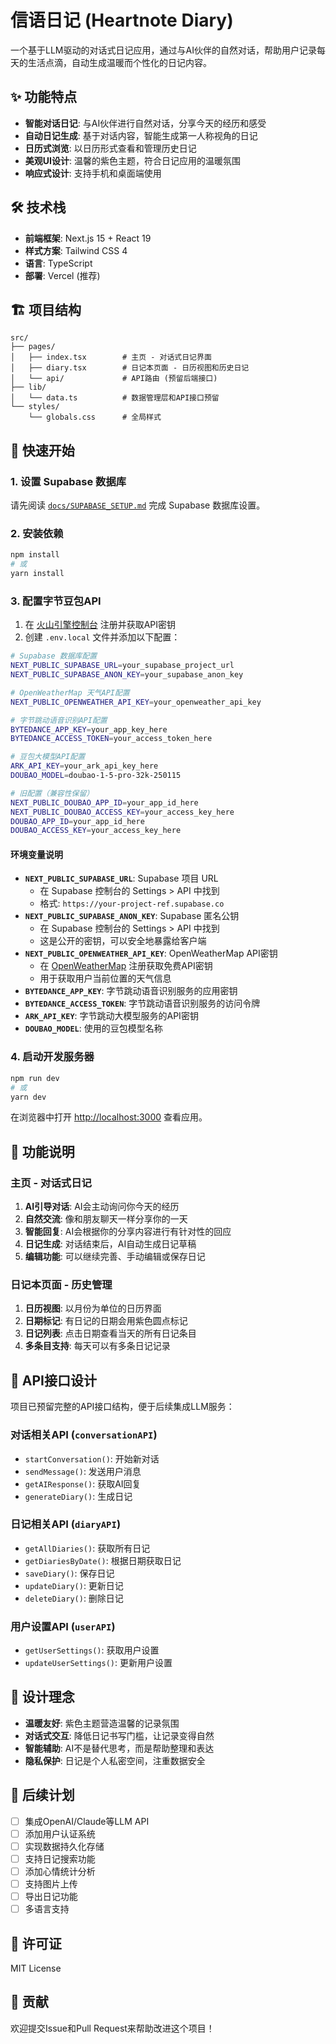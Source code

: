 # 信语日记 (Heartnote Diary)

一个基于LLM驱动的对话式日记应用，通过与AI伙伴的自然对话，帮助用户记录每天的生活点滴，自动生成温暖而个性化的日记内容。

## ✨ 功能特点

- **智能对话日记**: 与AI伙伴进行自然对话，分享今天的经历和感受
- **自动日记生成**: 基于对话内容，智能生成第一人称视角的日记
- **日历式浏览**: 以日历形式查看和管理历史日记
- **美观UI设计**: 温馨的紫色主题，符合日记应用的温暖氛围
- **响应式设计**: 支持手机和桌面端使用

## 🛠️ 技术栈

- **前端框架**: Next.js 15 + React 19
- **样式方案**: Tailwind CSS 4
- **语言**: TypeScript
- **部署**: Vercel (推荐)

## 🏗️ 项目结构

```
src/
├── pages/
│   ├── index.tsx        # 主页 - 对话式日记界面
│   ├── diary.tsx        # 日记本页面 - 日历视图和历史日记
│   └── api/             # API路由 (预留后端接口)
├── lib/
│   └── data.ts          # 数据管理层和API接口预留
└── styles/
    └── globals.css      # 全局样式
```

## 🚀 快速开始

### 1. 设置 Supabase 数据库

请先阅读 [`docs/SUPABASE_SETUP.md`](docs/SUPABASE_SETUP.md) 完成 Supabase 数据库设置。

### 2. 安装依赖

```bash
npm install
# 或
yarn install
```

### 3. 配置字节豆包API

1. 在 [火山引擎控制台](https://console.volcengine.com/) 注册并获取API密钥
2. 创建 `.env.local` 文件并添加以下配置：

```bash
# Supabase 数据库配置
NEXT_PUBLIC_SUPABASE_URL=your_supabase_project_url
NEXT_PUBLIC_SUPABASE_ANON_KEY=your_supabase_anon_key

# OpenWeatherMap 天气API配置
NEXT_PUBLIC_OPENWEATHER_API_KEY=your_openweather_api_key

# 字节跳动语音识别API配置
BYTEDANCE_APP_KEY=your_app_key_here
BYTEDANCE_ACCESS_TOKEN=your_access_token_here

# 豆包大模型API配置
ARK_API_KEY=your_ark_api_key_here
DOUBAO_MODEL=doubao-1-5-pro-32k-250115

# 旧配置（兼容性保留）
NEXT_PUBLIC_DOUBAO_APP_ID=your_app_id_here
NEXT_PUBLIC_DOUBAO_ACCESS_KEY=your_access_key_here
DOUBAO_APP_ID=your_app_id_here
DOUBAO_ACCESS_KEY=your_access_key_here
```

#### 环境变量说明

- **`NEXT_PUBLIC_SUPABASE_URL`**: Supabase 项目 URL
  - 在 Supabase 控制台的 Settings > API 中找到
  - 格式: `https://your-project-ref.supabase.co`
- **`NEXT_PUBLIC_SUPABASE_ANON_KEY`**: Supabase 匿名公钥
  - 在 Supabase 控制台的 Settings > API 中找到
  - 这是公开的密钥，可以安全地暴露给客户端
- **`NEXT_PUBLIC_OPENWEATHER_API_KEY`**: OpenWeatherMap API密钥
  - 在 [OpenWeatherMap](https://openweathermap.org/api) 注册获取免费API密钥
  - 用于获取用户当前位置的天气信息
- **`BYTEDANCE_APP_KEY`**: 字节跳动语音识别服务的应用密钥
- **`BYTEDANCE_ACCESS_TOKEN`**: 字节跳动语音识别服务的访问令牌
- **`ARK_API_KEY`**: 字节跳动大模型服务的API密钥
- **`DOUBAO_MODEL`**: 使用的豆包模型名称

### 4. 启动开发服务器

```bash
npm run dev
# 或
yarn dev
```

在浏览器中打开 [http://localhost:3000](http://localhost:3000) 查看应用。

## 📱 功能说明

### 主页 - 对话式日记

1. **AI引导对话**: AI会主动询问你今天的经历
2. **自然交流**: 像和朋友聊天一样分享你的一天
3. **智能回复**: AI会根据你的分享内容进行有针对性的回应
4. **日记生成**: 对话结束后，AI自动生成日记草稿
5. **编辑功能**: 可以继续完善、手动编辑或保存日记

### 日记本页面 - 历史管理

1. **日历视图**: 以月份为单位的日历界面
2. **日期标记**: 有日记的日期会用紫色圆点标记
3. **日记列表**: 点击日期查看当天的所有日记条目
4. **多条目支持**: 每天可以有多条日记记录

## 🔌 API接口设计

项目已预留完整的API接口结构，便于后续集成LLM服务：

### 对话相关API (`conversationAPI`)
- `startConversation()`: 开始新对话
- `sendMessage()`: 发送用户消息
- `getAIResponse()`: 获取AI回复
- `generateDiary()`: 生成日记

### 日记相关API (`diaryAPI`)
- `getAllDiaries()`: 获取所有日记
- `getDiariesByDate()`: 根据日期获取日记
- `saveDiary()`: 保存日记
- `updateDiary()`: 更新日记
- `deleteDiary()`: 删除日记

### 用户设置API (`userAPI`)
- `getUserSettings()`: 获取用户设置
- `updateUserSettings()`: 更新用户设置

## 🎨 设计理念

- **温暖友好**: 紫色主题营造温馨的记录氛围
- **对话式交互**: 降低日记书写门槛，让记录变得自然
- **智能辅助**: AI不是替代思考，而是帮助整理和表达
- **隐私保护**: 日记是个人私密空间，注重数据安全

## 🔮 后续计划

- [ ] 集成OpenAI/Claude等LLM API
- [ ] 添加用户认证系统
- [ ] 实现数据持久化存储
- [ ] 支持日记搜索功能
- [ ] 添加心情统计分析
- [ ] 支持图片上传
- [ ] 导出日记功能
- [ ] 多语言支持

## 📄 许可证

MIT License

## 🤝 贡献

欢迎提交Issue和Pull Request来帮助改进这个项目！
